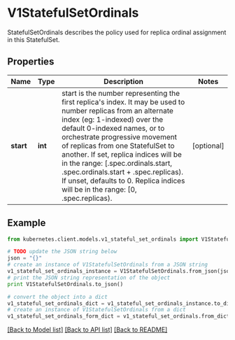# V1StatefulSetOrdinals

StatefulSetOrdinals describes the policy used for replica ordinal assignment in this StatefulSet.

## Properties

Name | Type | Description | Notes
------------ | ------------- | ------------- | -------------
**start** | **int** | start is the number representing the first replica&#39;s index. It may be used to number replicas from an alternate index (eg: 1-indexed) over the default 0-indexed names, or to orchestrate progressive movement of replicas from one StatefulSet to another. If set, replica indices will be in the range:   [.spec.ordinals.start, .spec.ordinals.start + .spec.replicas). If unset, defaults to 0. Replica indices will be in the range:   [0, .spec.replicas). | [optional] 

## Example

```python
from kubernetes.client.models.v1_stateful_set_ordinals import V1StatefulSetOrdinals

# TODO update the JSON string below
json = "{}"
# create an instance of V1StatefulSetOrdinals from a JSON string
v1_stateful_set_ordinals_instance = V1StatefulSetOrdinals.from_json(json)
# print the JSON string representation of the object
print V1StatefulSetOrdinals.to_json()

# convert the object into a dict
v1_stateful_set_ordinals_dict = v1_stateful_set_ordinals_instance.to_dict()
# create an instance of V1StatefulSetOrdinals from a dict
v1_stateful_set_ordinals_form_dict = v1_stateful_set_ordinals.from_dict(v1_stateful_set_ordinals_dict)
```
[[Back to Model list]](../README.md#documentation-for-models) [[Back to API list]](../README.md#documentation-for-api-endpoints) [[Back to README]](../README.md)


